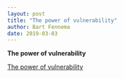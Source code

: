 ```yaml
---
layout: post
title: "The power of vulnerability"
author: Bart Fennema
date: 2019-03-03
---
```


**The power of vulnerability**

[The power of vulnerability](https://www.ted.com/talks/brene_brown_on_vulnerability)

